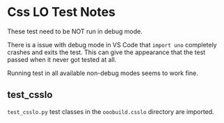 # Css LO Test Notes

These test need to be NOT run in debug mode.

There is a issue with debug mode in VS Code that `import uno` completely crashes and exits the test.
This can give the appearance that the test passed when it never got tested at all.

Running test in all available non-debug modes seems to work fine.

## test_csslo

`test_csslo.py` test classes in the `ooobuild.csslo` directory are imported.
